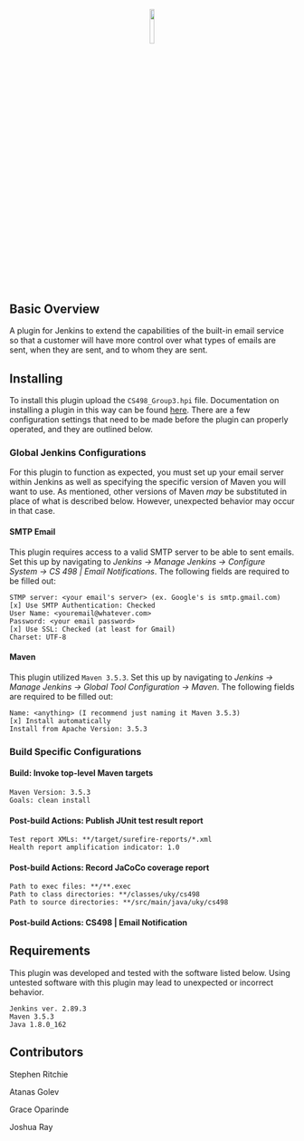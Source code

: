 <p align="center"><img width=12.5% src="https://wiki.jenkins.io/download/attachments/2916393/logo.png?version=1&modificationDate=1302753947000&api=v2"></p>

## Basic Overview
A plugin for Jenkins to extend the capabilities of the built-in email service so that a customer will have more control over what types of emails are sent, when they are sent, and to whom they are sent.

## Installing
To install this plugin upload the ```CS498_Group3.hpi``` file.  Documentation on installing a plugin in this way can be found [here](https://github.com/stephen-ritchie/CS498_FinalProject/wiki/Packaging-up-a-plugin).  There are a few configuration settings that need to be made before the plugin can properly operated, and they are outlined below.
### Global Jenkins Configurations
For this plugin to function as expected, you must set up your email server within Jenkins as well as specifying the specific version of Maven you will want to use.  As mentioned, other versions of Maven *may* be substituted in place of what is described below.  However, unexpected behavior may occur in that case.
#### SMTP Email
This plugin requires access to a valid SMTP server to be able to sent emails.  Set this up by navigating to *Jenkins -> Manage Jenkins -> Configure System -> CS 498 | Email Notifications*.  The following fields are required to be filled out:
```
STMP server: <your email's server> (ex. Google's is smtp.gmail.com)
[x] Use SMTP Authentication: Checked
User Name: <youremail@whatever.com>
Password: <your email password>
[x] Use SSL: Checked (at least for Gmail)
Charset: UTF-8
```
#### Maven
This plugin utilized ```Maven 3.5.3```. Set this up by navigating to *Jenkins -> Manage Jenkins -> Global Tool Configuration -> Maven*.  The following fields are required to be filled out:
```
Name: <anything> (I recommend just naming it Maven 3.5.3)
[x] Install automatically 
Install from Apache Version: 3.5.3
```

### Build Specific Configurations
#### Build: Invoke top-level Maven targets
```
Maven Version: 3.5.3
Goals: clean install
```
#### Post-build Actions: Publish JUnit test result report
```
Test report XMLs: **/target/surefire-reports/*.xml
Health report amplification indicator: 1.0
```
#### Post-build Actions: Record JaCoCo coverage report
```
Path to exec files: **/**.exec
Path to class directories: **/classes/uky/cs498
Path to source directories: **/src/main/java/uky/cs498
```
#### Post-build Actions: CS498 | Email Notification

## Requirements
This plugin was developed and tested with the software listed below.  Using untested software with this plugin may lead to unexpected or incorrect behavior.
```
Jenkins ver. 2.89.3
Maven 3.5.3
Java 1.8.0_162
```
## Contributors
Stephen Ritchie

Atanas Golev

Grace Oparinde

Joshua Ray


